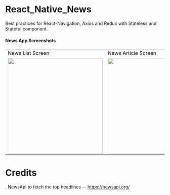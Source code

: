 # React_Native_News
Best practices for React-Navigation, Axios and Redux with Stateless and Stateful component.

#### News App Screenshots

<table>
  <tr>
    <td> News List Screen</td>
     <td> News Article Screen</td>
  </tr>
  <tr>
    <td><img src="https://user-images.githubusercontent.com/1740986/81782637-c2033d00-9517-11ea-8b8a-d0a4f368724c.png" width=300></td>
    <td><img src="https://user-images.githubusercontent.com/1740986/81782866-14dcf480-9518-11ea-86f1-04726c6ba216.png" width=300></td>
  </tr>
 </table>
 
 
 # Credits
 . NewsApi to fetch the top headlines -- https://newsapi.org/
 
